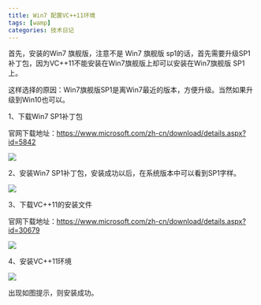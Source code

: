 ```yaml
---
title: Win7 配置VC++11环境
tags: [wamp]
categories: 技术日记
---
```


首先，安装的Win7 旗舰版，注意不是 Win7 旗舰版 sp1的话，首先需要升级SP1补丁包，因为VC++11不能安装在Win7旗舰版上却可以安装在Win7旗舰版 SP1上。

这样选择的原因：Win7旗舰版SP1是离Win7最近的版本，方便升级。当然如果升级到Win10也可以。

1、下载Win7 SP1补丁包

官网下载地址：https://www.microsoft.com/zh-cn/download/details.aspx?id=5842

![](http://7xrl2u.com1.z0.glb.clouddn.com/000.png)

2、安装Win7 SP1补丁包，安装成功以后，在系统版本中可以看到SP1字样。
 
![](http://7xrl2u.com1.z0.glb.clouddn.com/001.png)

3、下载VC++11的安装文件

官网下载地址：https://www.microsoft.com/zh-cn/download/details.aspx?id=30679

![](http://7xrl2u.com1.z0.glb.clouddn.com/002.png)


4、安装VC++11环境
 
![](http://7xrl2u.com1.z0.glb.clouddn.com/003.png)

出现如图提示，则安装成功。
